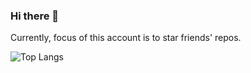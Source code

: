 ### Hi there 👋
  
Currently, focus of this account is to star friends' repos.
<!--- However, welcome to follow [@raptazure](https://github.com/raptazure). Thanks a lot! XD -->

![Top Langs](https://github-readme-stats.vercel.app/api/top-langs/?username=raptazure&langs_count=9&layout=compact&hide=html,go,javascript)
